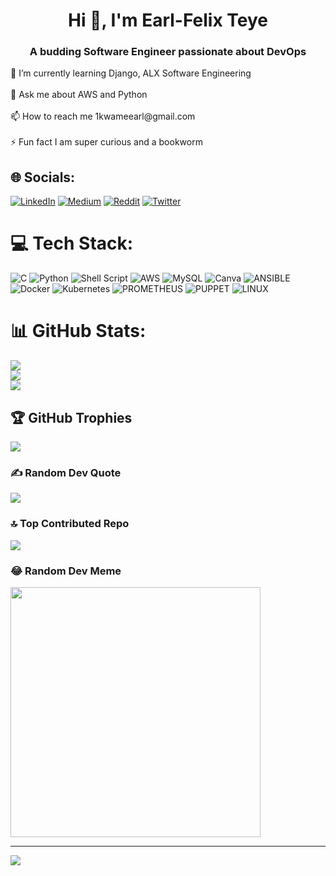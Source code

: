 <h1 align="center">Hi 👋, I'm Earl-Felix Teye</h1>
<h3 align="center">A budding Software Engineer passionate about DevOps</h3>
🌱 I’m currently learning Django, ALX Software Engineering<br><br>💬 Ask me about AWS and Python<br><br>📫 How to reach me 1kwameearl@gmail.com<br><br>⚡ Fun fact I am super curious and a bookworm


## 🌐 Socials:
[![LinkedIn](https://img.shields.io/badge/LinkedIn-%230077B5.svg?logo=linkedin&logoColor=white)](https://linkedin.com/in/earl-teye) [![Medium](https://img.shields.io/badge/Medium-12100E?logo=medium&logoColor=white)](https://medium.com/@earl_teye) [![Reddit](https://img.shields.io/badge/Reddit-%23FF4500.svg?logo=Reddit&logoColor=white)](https://reddit.com/user/SnooPoems7889) [![Twitter](https://img.shields.io/badge/Twitter-%231DA1F2.svg?logo=Twitter&logoColor=white)](https://twitter.com/earl_teye) 

# 💻 Tech Stack:
![C](https://img.shields.io/badge/c-%2300599C.svg?style=for-the-badge&logo=c&logoColor=white) ![Python](https://img.shields.io/badge/python-3670A0?style=for-the-badge&logo=python&logoColor=ffdd54) ![Shell Script](https://img.shields.io/badge/shell_script-%23121011.svg?style=for-the-badge&logo=gnu-bash&logoColor=white) ![AWS](https://img.shields.io/badge/AWS-%23FF9900.svg?style=for-the-badge&logo=amazon-aws&logoColor=white) ![MySQL](https://img.shields.io/badge/mysql-%2300000f.svg?style=for-the-badge&logo=mysql&logoColor=white) ![Canva](https://img.shields.io/badge/Canva-%2300C4CC.svg?style=for-the-badge&logo=Canva&logoColor=white) ![ANSIBLE](https://img.shields.io/badge/ansible-%231A1918.svg?style=for-the-badge&logo=ansible&logoColor=white) ![Docker](https://img.shields.io/badge/docker-%230db7ed.svg?style=for-the-badge&logo=docker&logoColor=white) ![Kubernetes](https://img.shields.io/badge/kubernetes-%23326ce5.svg?style=for-the-badge&logo=kubernetes&logoColor=white) ![PROMETHEUS](https://img.shields.io/badge/prometheus-E6522C.svg?style=for-the-badge&logo=prometheus&logoColor=white&color=%23E6522C) ![PUPPET](https://img.shields.io/badge/Puppet-02303A.svg?style=for-the-badge&logo=Puppet&logoColor=white&color=%23FFAE1A) ![LINUX](https://img.shields.io/badge/Linux-FCC624?style=for-the-badge&logo=linux&logoColor=black)
# 📊 GitHub Stats:
![](https://github-readme-stats.vercel.app/api?username=eael&theme=radical&hide_border=false&include_all_commits=false&count_private=false)<br/>
![](https://github-readme-streak-stats.herokuapp.com/?user=eael&theme=radical&hide_border=false)<br/>
![](https://github-readme-stats.vercel.app/api/top-langs/?username=eael&theme=radical&hide_border=false&include_all_commits=false&count_private=false&layout=compact)

## 🏆 GitHub Trophies
![](https://github-profile-trophy.vercel.app/?username=eael&theme=radical&no-frame=false&no-bg=true&margin-w=4)

### ✍️ Random Dev Quote
![](https://quotes-github-readme.vercel.app/api?type=horizontal&theme=radical)

### 🔝 Top Contributed Repo
![](https://github-contributor-stats.vercel.app/api?username=eael&limit=5&theme=buddhism&combine_all_yearly_contributions=true)

### 😂 Random Dev Meme
<img src='https://randommeme-five.vercel.app/' style="height: 400px;"/>

---
[![](https://visitcount.itsvg.in/api?id=eaelteye&label=Profile%20Views&pretty=true)](https://visitcount.itsvg.in)

<!-- Proudly created with GPRM ( https://gprm.itsvg.in ) -->

